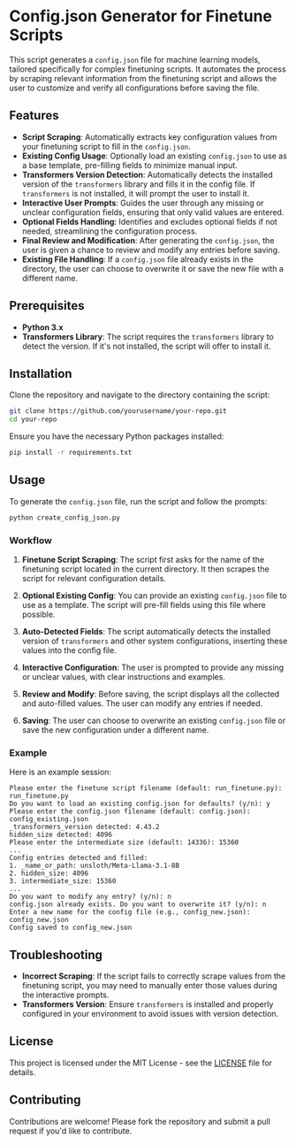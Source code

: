 # Config.json Generator for Finetune Scripts

This script generates a `config.json` file for machine learning models, tailored specifically for complex finetuning scripts. It automates the process by scraping relevant information from the finetuning script and allows the user to customize and verify all configurations before saving the file.

## Features

- **Script Scraping**: Automatically extracts key configuration values from your finetuning script to fill in the `config.json`.
- **Existing Config Usage**: Optionally load an existing `config.json` to use as a base template, pre-filling fields to minimize manual input.
- **Transformers Version Detection**: Automatically detects the installed version of the `transformers` library and fills it in the config file. If `transformers` is not installed, it will prompt the user to install it.
- **Interactive User Prompts**: Guides the user through any missing or unclear configuration fields, ensuring that only valid values are entered.
- **Optional Fields Handling**: Identifies and excludes optional fields if not needed, streamlining the configuration process.
- **Final Review and Modification**: After generating the `config.json`, the user is given a chance to review and modify any entries before saving.
- **Existing File Handling**: If a `config.json` file already exists in the directory, the user can choose to overwrite it or save the new file with a different name.

## Prerequisites

- **Python 3.x**
- **Transformers Library**: The script requires the `transformers` library to detect the version. If it's not installed, the script will offer to install it.

## Installation

Clone the repository and navigate to the directory containing the script:

```bash
git clone https://github.com/yourusername/your-repo.git
cd your-repo
```

Ensure you have the necessary Python packages installed:

```bash
pip install -r requirements.txt
```

## Usage

To generate the `config.json` file, run the script and follow the prompts:

```bash
python create_config_json.py
```

### Workflow

1. **Finetune Script Scraping**: The script first asks for the name of the finetuning script located in the current directory. It then scrapes the script for relevant configuration details.
   
2. **Optional Existing Config**: You can provide an existing `config.json` file to use as a template. The script will pre-fill fields using this file where possible.

3. **Auto-Detected Fields**: The script automatically detects the installed version of `transformers` and other system configurations, inserting these values into the config file.

4. **Interactive Configuration**: The user is prompted to provide any missing or unclear values, with clear instructions and examples.

5. **Review and Modify**: Before saving, the script displays all the collected and auto-filled values. The user can modify any entries if needed.

6. **Saving**: The user can choose to overwrite an existing `config.json` file or save the new configuration under a different name.

### Example

Here is an example session:

```plaintext
Please enter the finetune script filename (default: run_finetune.py): run_finetune.py
Do you want to load an existing config.json for defaults? (y/n): y
Please enter the config.json filename (default: config.json): config_existing.json
_transformers_version detected: 4.43.2
hidden_size detected: 4096
Please enter the intermediate size (default: 14336): 15360
...
Config entries detected and filled:
1. _name_or_path: unsloth/Meta-Llama-3.1-8B
2. hidden_size: 4096
3. intermediate_size: 15360
...
Do you want to modify any entry? (y/n): n
config.json already exists. Do you want to overwrite it? (y/n): n
Enter a new name for the config file (e.g., config_new.json): config_new.json
Config saved to config_new.json
```

## Troubleshooting

- **Incorrect Scraping**: If the script fails to correctly scrape values from the finetuning script, you may need to manually enter those values during the interactive prompts.
- **Transformers Version**: Ensure `transformers` is installed and properly configured in your environment to avoid issues with version detection.

## License

This project is licensed under the MIT License - see the [LICENSE](LICENSE) file for details.

## Contributing

Contributions are welcome! Please fork the repository and submit a pull request if you'd like to contribute.
